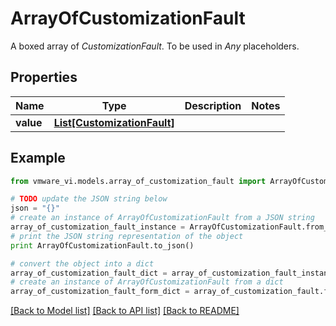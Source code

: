 # ArrayOfCustomizationFault

A boxed array of *CustomizationFault*. To be used in *Any* placeholders. 

## Properties
Name | Type | Description | Notes
------------ | ------------- | ------------- | -------------
**value** | [**List[CustomizationFault]**](CustomizationFault.md) |  | 

## Example

```python
from vmware_vi.models.array_of_customization_fault import ArrayOfCustomizationFault

# TODO update the JSON string below
json = "{}"
# create an instance of ArrayOfCustomizationFault from a JSON string
array_of_customization_fault_instance = ArrayOfCustomizationFault.from_json(json)
# print the JSON string representation of the object
print ArrayOfCustomizationFault.to_json()

# convert the object into a dict
array_of_customization_fault_dict = array_of_customization_fault_instance.to_dict()
# create an instance of ArrayOfCustomizationFault from a dict
array_of_customization_fault_form_dict = array_of_customization_fault.from_dict(array_of_customization_fault_dict)
```
[[Back to Model list]](../README.md#documentation-for-models) [[Back to API list]](../README.md#documentation-for-api-endpoints) [[Back to README]](../README.md)


